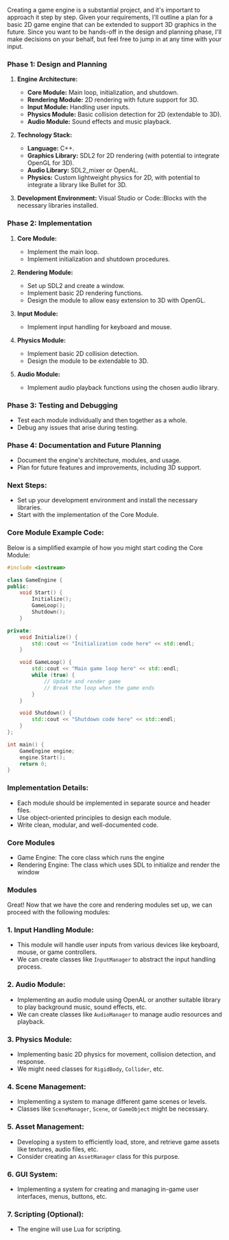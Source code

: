 Creating a game engine is a substantial project, and it's important to approach it step by step. Given your requirements, I'll outline a plan for a basic 2D game engine that can be extended to support 3D graphics in the future. Since you want to be hands-off in the design and planning phase, I'll make decisions on your behalf, but feel free to jump in at any time with your input.

### Phase 1: Design and Planning

1. **Engine Architecture:**

   - **Core Module:** Main loop, initialization, and shutdown.
   - **Rendering Module:** 2D rendering with future support for 3D.
   - **Input Module:** Handling user inputs.
   - **Physics Module:** Basic collision detection for 2D (extendable to 3D).
   - **Audio Module:** Sound effects and music playback.

2. **Technology Stack:**

   - **Language:** C++.
   - **Graphics Library:** SDL2 for 2D rendering (with potential to integrate OpenGL for 3D).
   - **Audio Library:** SDL2_mixer or OpenAL.
   - **Physics:** Custom lightweight physics for 2D, with potential to integrate a library like Bullet for 3D.

3. **Development Environment:** Visual Studio or Code::Blocks with the necessary libraries installed.

### Phase 2: Implementation

1. **Core Module:**

   - Implement the main loop.
   - Implement initialization and shutdown procedures.

2. **Rendering Module:**

   - Set up SDL2 and create a window.
   - Implement basic 2D rendering functions.
   - Design the module to allow easy extension to 3D with OpenGL.

3. **Input Module:**

   - Implement input handling for keyboard and mouse.

4. **Physics Module:**

   - Implement basic 2D collision detection.
   - Design the module to be extendable to 3D.

5. **Audio Module:**
   - Implement audio playback functions using the chosen audio library.

### Phase 3: Testing and Debugging

- Test each module individually and then together as a whole.
- Debug any issues that arise during testing.

### Phase 4: Documentation and Future Planning

- Document the engine's architecture, modules, and usage.
- Plan for future features and improvements, including 3D support.

### Next Steps:

- Set up your development environment and install the necessary libraries.
- Start with the implementation of the Core Module.

### Core Module Example Code:

Below is a simplified example of how you might start coding the Core Module:

```cpp
#include <iostream>

class GameEngine {
public:
    void Start() {
        Initialize();
        GameLoop();
        Shutdown();
    }

private:
    void Initialize() {
        std::cout << "Initialization code here" << std::endl;
    }

    void GameLoop() {
        std::cout << "Main game loop here" << std::endl;
        while (true) {
            // Update and render game
            // Break the loop when the game ends
        }
    }

    void Shutdown() {
        std::cout << "Shutdown code here" << std::endl;
    }
};

int main() {
    GameEngine engine;
    engine.Start();
    return 0;
}
```

### Implementation Details:

- Each module should be implemented in separate source and header files.
- Use object-oriented principles to design each module.
- Write clean, modular, and well-documented code.

### Core Modules

- Game Engine: The core class which runs the engine
- Rendering Engine: The class which uses SDL to initialize and render the window

### Modules

Great! Now that we have the core and rendering modules set up, we can proceed with the following modules:

### 1. **Input Handling Module:**

- This module will handle user inputs from various devices like keyboard, mouse, or game controllers.
- We can create classes like `InputManager` to abstract the input handling process.

### 2. **Audio Module:**

- Implementing an audio module using OpenAL or another suitable library to play background music, sound effects, etc.
- We can create classes like `AudioManager` to manage audio resources and playback.

### 3. **Physics Module:**

- Implementing basic 2D physics for movement, collision detection, and response.
- We might need classes for `RigidBody`, `Collider`, etc.

### 4. **Scene Management:**

- Implementing a system to manage different game scenes or levels.
- Classes like `SceneManager`, `Scene`, or `GameObject` might be necessary.

### 5. **Asset Management:**

- Developing a system to efficiently load, store, and retrieve game assets like textures, audio files, etc.
- Consider creating an `AssetManager` class for this purpose.

### 6. **GUI System:**

- Implementing a system for creating and managing in-game user interfaces, menus, buttons, etc.

### 7. **Scripting (Optional):**

- The engine will use Lua for scripting.
